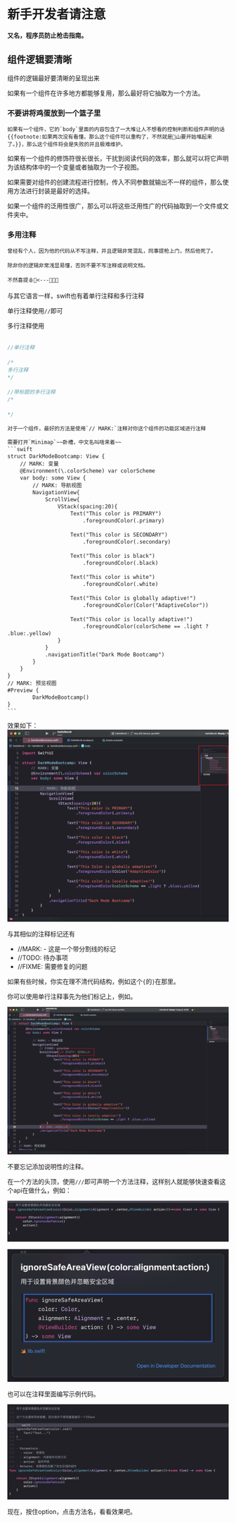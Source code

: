 # 新手开发者请注意

**又名，程序员防止枪击指南。**

## 组件逻辑要清晰

组件的逻辑最好要清晰的呈现出来

如果有一个组件在许多地方都能够复用，那么最好将它抽取为一个方法。

### 不要讲将鸡蛋放到一个篮子里

```admonish warning
如果有一个组件，它的`body`里面的内容包含了一大堆让人不想看的控制判断和组件声明的话{{footnote:如果两次没有看懂，那么这个组件可以重构了，不然就是💩山要开始堆起来了。}}，那么这个组件将会是失败的并且极难维护。
```

如果有一个组件的修饰符很长很长，干扰到阅读代码的效率，那么就可以将它声明为该结构体中的一个变量或者抽取为一个子视图。

如果需要对组件的创建流程进行控制，传入不同参数就输出不一样的组件，那么使用方法进行封装是最好的选择。

如果一个组件的泛用性很广，那么可以将这些泛用性广的代码抽取到一个文件或文件夹中。

### 多用注释

```admonish error title="警告"
曾经有个人，因为他的代码从不写注释，并且逻辑非常混乱，同事提枪上门，然后他死了。

除非你的逻辑非常浅显易懂，否则不要不写注释或说明文档。

不然喜提🩸👴<---🚄🔫🤬
```

与其它语言一样，swift也有着单行注释和多行注释

单行注释使用`//`即可

多行注释使用

```swift

//单行注释

/*
多行注释
*/

//带标题的多行注释
/*

*/
```

```admonish info
对于一个组件，最好的方法是使用`// MARK:`注释对你这个组件的功能区域进行注释
```

~~~admonish example
需要打开`Minimap`~~卧槽，中文名叫啥来着~~
```swift
struct DarkModeBootcamp: View {
    // MARK: 变量
    @Environment(\.colorScheme) var colorScheme
    var body: some View {
        // MARK: 导航视图
        NavigationView{
            ScrollView{
                VStack(spacing:20){
                    Text("This color is PRIMARY")
                        .foregroundColor(.primary)
                    
                    Text("This color is SECONDARY")
                        .foregroundColor(.secondary)
                    
                    Text("This color is black")
                        .foregroundColor(.black)
                    
                    Text("This color is white")
                        .foregroundColor(.white)
                    
                    Text("This Color is globally adaptive!")
                        .foregroundColor(Color("AdaptiveColor"))
                    
                    Text("This color is locally adaptive!")
                        .foregroundColor(colorScheme == .light ? .blue:.yellow)
                }
            }
            .navigationTitle("Dark Mode Bootcamp")
        }
    }
}
// MARK: 预览视图
#Preview {
        DarkModeBootcamp()
}
```
~~~

效果如下：
![效果](https://raw.githubusercontent.com/YiGuan-z/images/master/1/202307301601125.jpg)

与其相似的注释标记还有

- //MARK: - 这是一个带分割线的标记
- //TODO: 待办事项
- //FIXME: 需要修复的问题

如果有些时候，你实在理不清代码结构，例如这个`{`的`}`在那里。

你可以使用单行注释事先为他们标记上，例如。

![标记代码范围](https://raw.githubusercontent.com/YiGuan-z/images/master/1/202307301638170.jpg)

不要忘记添加说明性的注释。

在一个方法的头顶，使用`///`即可声明一个方法注释，这样别人就能够快速查看这个api在做什么，例如：

![api示例](https://raw.githubusercontent.com/YiGuan-z/images/master/1/202307301653662.jpg)

![api文档示例](https://raw.githubusercontent.com/YiGuan-z/images/master/1/202307301654648.jpg)

也可以在注释里面编写示例代码。

![完整的方法注释](https://raw.githubusercontent.com/YiGuan-z/images/master/1/202307301702500.jpg)

现在，按住option，点击方法名，看看效果吧。
